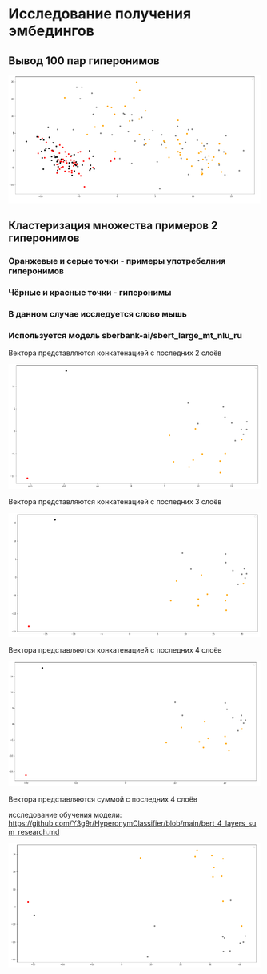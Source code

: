# Исследование получения эмбедингов

## Вывод 100 пар гиперонимов

![](./embeddings_research/100couple.png)

## Кластеризация множества примеров 2 гиперонимов

### Оранжевые и серые точки - примеры употребелния гиперонимов  
### Чёрные и красные точки - гиперонимы  
### В данном случае исследуется слово мышь  
### Используется модель sberbank-ai/sbert_large_mt_nlu_ru  


Вектора представляются конкатенацией с последних 2 слоёв    

![](./embeddings_research/mouse_1.png)

Вектора представляются конкатенацией с последних 3 слоёв

![](./embeddings_research/mouse_3.png)

Вектора представляются конкатенацией с последних 4 слоёв

![](./embeddings_research/mouse_2.png)

Вектора представляются суммой с последних 4 слоёв

исследование обучения модели: https://github.com/Y3g9r/HyperonymClassifier/blob/main/bert_4_layers_sum_research.md

![](./embeddings_research/mouse_4.png)
